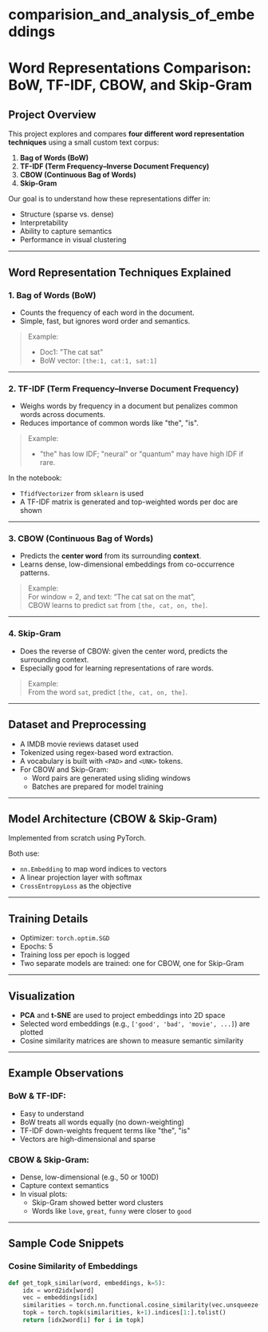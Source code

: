 # comparision_and_analysis_of_embeddings
#  Word Representations Comparison: BoW, TF-IDF, CBOW, and Skip-Gram

##  Project Overview

This project explores and compares **four different word representation techniques** using a small custom text corpus:

1. **Bag of Words (BoW)**
2. **TF-IDF (Term Frequency–Inverse Document Frequency)**
3. **CBOW (Continuous Bag of Words)**
4. **Skip-Gram**

Our goal is to understand how these representations differ in:
- Structure (sparse vs. dense)
- Interpretability
- Ability to capture semantics
- Performance in visual clustering

---

##  Word Representation Techniques Explained

### 1.  Bag of Words (BoW)

- Counts the frequency of each word in the document.
- Simple, fast, but ignores word order and semantics.

> Example:
> - Doc1: "The cat sat"
> - BoW vector: `[the:1, cat:1, sat:1]`

---

### 2.  TF-IDF (Term Frequency–Inverse Document Frequency)

- Weighs words by frequency in a document but penalizes common words across documents.
- Reduces importance of common words like "the", "is".

> Example:
> - "the" has low IDF; "neural" or "quantum" may have high IDF if rare.

In the notebook:
- `TfidfVectorizer` from `sklearn` is used
- A TF-IDF matrix is generated and top-weighted words per doc are shown

---

### 3.  CBOW (Continuous Bag of Words)

- Predicts the **center word** from its surrounding **context**.
- Learns dense, low-dimensional embeddings from co-occurrence patterns.

> Example:  
> For window = 2, and text: “The cat sat on the mat”,  
> CBOW learns to predict `sat` from `[the, cat, on, the]`.

---

### 4.  Skip-Gram

- Does the reverse of CBOW: given the center word, predicts the surrounding context.
- Especially good for learning representations of rare words.

> Example:  
> From the word `sat`, predict `[the, cat, on, the]`.

---

##  Dataset and Preprocessing

- A IMDB movie reviews dataset used
- Tokenized using regex-based word extraction.
- A vocabulary is built with `<PAD>` and `<UNK>` tokens.
- For CBOW and Skip-Gram:
  - Word pairs are generated using sliding windows
  - Batches are prepared for model training

---

##  Model Architecture (CBOW & Skip-Gram)

Implemented from scratch using PyTorch.

Both use:
- `nn.Embedding` to map word indices to vectors
- A linear projection layer with softmax
- `CrossEntropyLoss` as the objective

---

##  Training Details

- Optimizer: `torch.optim.SGD`
- Epochs: 5
- Training loss per epoch is logged
- Two separate models are trained: one for CBOW, one for Skip-Gram

---

##  Visualization

- **PCA** and **t-SNE** are used to project embeddings into 2D space
- Selected word embeddings (e.g., `['good', 'bad', 'movie', ...]`) are plotted
- Cosine similarity matrices are shown to measure semantic similarity

---

##  Example Observations

###  BoW & TF-IDF:
- Easy to understand
- BoW treats all words equally (no down-weighting)
- TF-IDF down-weights frequent terms like "the", "is"
- Vectors are high-dimensional and sparse

###  CBOW & Skip-Gram:
- Dense, low-dimensional (e.g., 50 or 100D)
- Capture context semantics
- In visual plots:
  - Skip-Gram showed better word clusters
  - Words like `love`, `great`, `funny` were closer to `good`

---

##  Sample Code Snippets

### Cosine Similarity of Embeddings
```python
def get_topk_similar(word, embeddings, k=5):
    idx = word2idx[word]
    vec = embeddings[idx]
    similarities = torch.nn.functional.cosine_similarity(vec.unsqueeze(0), embeddings)
    topk = torch.topk(similarities, k+1).indices[1:].tolist()
    return [idx2word[i] for i in topk]
